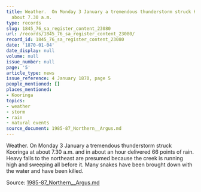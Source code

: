 ```yaml
---
title: Weather.  On Monday 3 January a tremendous thunderstorm struck Kooringa at
  about 7.30 a.m.
type: records
slug: 1845_76_sa_register_content_23080
url: /records/1845_76_sa_register_content_23080/
record_id: 1845_76_sa_register_content_23080
date: '1870-01-04'
date_display: null
volume: null
issue_number: null
page: '5'
article_type: news
issue_reference: 4 January 1870, page 5
people_mentioned: []
places_mentioned:
- Kooringa
topics:
- weather
- storm
- rain
- natural events
source_document: 1985-87_Northern__Argus.md
---
```


Weather.  On Monday 3 January a tremendous thunderstorm struck Kooringa at about 7.30 a.m. and in about an hour delivered 66 points of rain.  Heavy falls to the northeast are presumed because the creek is running high and sweeping all before it.  Many snakes have been brought down with the water and have been killed.

Source: [1985-87_Northern__Argus.md](/downloads/markdown/1985-87_Northern__Argus.md)
